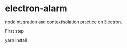 # electron-alarm
nodeIntegration and contextIsolation practice on Electron.

First step

yarn install